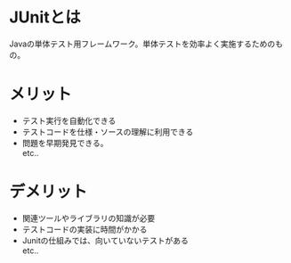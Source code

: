 # JUnitとは  
Javaの単体テスト用フレームワーク。単体テストを効率よく実施するためのもの。

# メリット  
* テスト実行を自動化できる
* テストコードを仕様・ソースの理解に利用できる
* 問題を早期発見できる。  
etc..

# デメリット
* 関連ツールやライブラリの知識が必要
* テストコードの実装に時間がかかる
* Junitの仕組みでは、向いていないテストがある  
etc..

